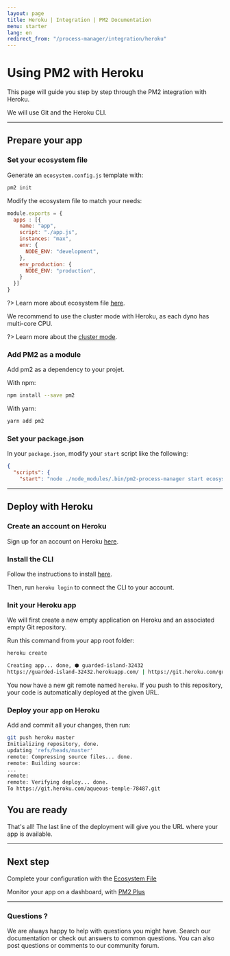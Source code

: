 ```yaml
---
layout: page
title: Heroku | Integration | PM2 Documentation
menu: starter
lang: en
redirect_from: "/process-manager/integration/heroku"
---
```


# Using PM2 with Heroku

This page will guide you step by step through the PM2 integration with Heroku.

We will use Git and the Heroku CLI.

---

## Prepare your app

### Set your ecosystem file

Generate an `ecosystem.config.js` template with:

```bash
pm2 init
```

Modify the ecosystem file to match your needs:

```javascript
module.exports = {
  apps : [{
    name: "app",
    script: "./app.js",
    instances: "max",
    env: {
      NODE_ENV: "development",
    },
    env_production: {
      NODE_ENV: "production",
    }
  }]
}
```

?> Learn more about ecosystem file [here](process-manager/guide/ecosystem-file.md).

We recommend to use the cluster mode with Heroku, as each dyno has multi-core CPU.

?> Learn more about the [cluster mode](process-manager/guide/cluster.md).

### Add PM2 as a module

Add pm2 as a dependency to your projet.

With npm:

```bash
npm install --save pm2
```

With yarn:

```bash
yarn add pm2
```

### Set your package.json

In your `package.json`, modify your `start` script like the following:

```json
{
  "scripts": {
    "start": "node ./node_modules/.bin/pm2-process-manager start ecosystem.config.js --env production"  }
```

---

## Deploy with Heroku

### Create an account on Heroku

Sign up for an account on Heroku [here](https://signup.heroku.com/).

### Install the CLI

Follow the instructions to install [here](https://devcenter.heroku.com/articles/heroku-cli).

Then, run `heroku login` to connect the CLI to your account.

### Init your Heroku app

We will first create a new empty application on Heroku and an associated empty Git repository.

Run this command from your app root folder:
```bash
heroku create

Creating app... done, ⬢ guarded-island-32432
https://guarded-island-32432.herokuapp.com/ | https://git.heroku.com/guarded-island-32432.git
```

You now have a new git remote named `heroku`. If you push to this repository, your code is automatically deployed at the given URL.

### Deploy your app on Heroku

Add and commit all your changes, then run:

```bash
git push heroku master
Initializing repository, done.
updating 'refs/heads/master'
remote: Compressing source files... done.
remote: Building source:
...
remote:
remote: Verifying deploy... done.
To https://git.heroku.com/aqueous-temple-78487.git
```

## You are ready

That's all! The last line of the deployment will give you the URL where your app is available.

---

## Next step

Complete your configuration with the [Ecosystem File](process-manager/guide/ecosystem-file.md)

Monitor your app on a dashboard, with [PM2 Plus](plus/integration/heroku.md)

---

### Questions ?

We are always happy to help with questions you might have. Search our documentation or check out answers to common questions. You can also post questions or comments to our community forum.
